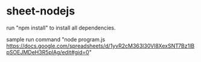 # sheet-nodejs

run "npm install" to install all dependencies.

sample run command "node program.js https://docs.google.com/spreadsheets/d/1yvR2cM363l30Vl8XexSNT7Bz1lBpSOEJMDeH3R5plAg/edit#gid=0"
